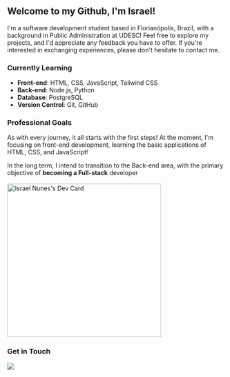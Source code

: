 ## Welcome to my Github, I'm Israel!
I'm a software development student based in Florianópolis, Brazil, with a background in Public Administration at UDESC! 
Feel free to explore my projects, and I'd appreciate any feedback you have to offer. If you're interested in exchanging experiences, please don't hesitate to contact me.

### Currently Learning
- **Front-end**: HTML, CSS, JavaScript, Tailwind CSS
- **Back-end**: Node.js, Python
- **Database**: PostgreSQL
- **Version Control**: Git, GitHub

### Professional Goals
As with every journey, it all starts with the first steps! At the moment, I'm focusing on front-end development, learning the basic applications of HTML, CSS, and JavaScript!

In the long term, I intend to transition to the Back-end area, with the primary objective of <strong>becoming a Full-stack</strong> developer<br>
<br>
<a 
href="https://app.daily.dev/icnneto"><img src="https://api.daily.dev/devcards/v2/KWbosp2jVATh9PS4k9Upl.png?r=n0q&type=default" width="356" alt="Israel Nunes's Dev Card"/>
</a>

### Get in Touch
<a href="https://linkedin.com/in/israel-nunes-825968144" target="_blank"><img loading="lazy" src="https://img.shields.io/badge/-LinkedIn-%230077B5?style=for-the-badge&logo=linkedin&logoColor=white" target="_blank"></a><br>
